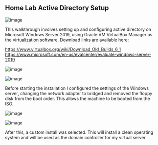## Home Lab Active Directory Setup

![image](https://github.com/ItWozNotMe/itwoznotme.github.io/assets/74746341/957b603f-cfe4-46b4-bf57-bc7a47b2b9de)

This walkthrough involves setting up and configuring active directory on Microsoft Windows Server 2019, using
Oracle VM VirtualBox Manager as the virtualization software. Download links are available here:

https://www.virtualbox.org/wiki/Download_Old_Builds_6_1
https://www.microsoft.com/en-us/evalcenter/evaluate-windows-server-2019

![image](https://github.com/ItWozNotMe/itwoznotme.github.io/assets/74746341/302b499d-65ae-492f-a554-5b3bd65aa7d5)

![image](https://github.com/ItWozNotMe/itwoznotme.github.io/assets/74746341/620dc27d-6b05-470c-b033-c9de6179f6bf)

Before starting the installation I configured the settings of the Windows server, changing the network adapter to 
bridged and removed the floppy disk from the boot order. This allows the machine to be booted from the ISO.


![image](https://github.com/ItWozNotMe/itwoznotme.github.io/assets/74746341/dfbda2ca-3196-4638-8e04-a344e01e8b84)

![image](https://github.com/ItWozNotMe/itwoznotme.github.io/assets/74746341/9ae3959e-e345-4ed9-a381-c8c875f3216f)

After this, a custom install was selected. This will install a clean operating system and will be used as the
domain controller for my virtual server.

